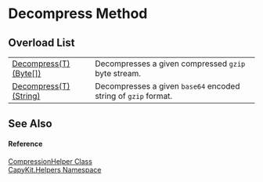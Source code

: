 # Decompress Method


## Overload List
<table>
<tr>
<td><a href="M_CapyKit_Helpers_CompressionHelper_Decompress__1">Decompress(T)(Byte[])</a></td>
<td>Decompresses a given compressed <code>gzip</code> byte stream.</td></tr>
<tr>
<td><a href="M_CapyKit_Helpers_CompressionHelper_Decompress__1_1">Decompress(T)(String)</a></td>
<td>Decompresses a given <code>base64</code> encoded string of <code>gzip</code> format.</td></tr>
</table>

## See Also


#### Reference
<a href="T_CapyKit_Helpers_CompressionHelper">CompressionHelper Class</a>  
<a href="N_CapyKit_Helpers">CapyKit.Helpers Namespace</a>  
